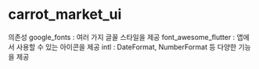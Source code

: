# carrot_market_ui

의존성
    google_fonts : 여러 가지 글꼴 스타일을 제공
    font_awesome_flutter : 앱에서 사용할 수 있는 아이콘을 제공
    intl : DateFormat, NumberFormat 등 다양한 기능을 제공    
